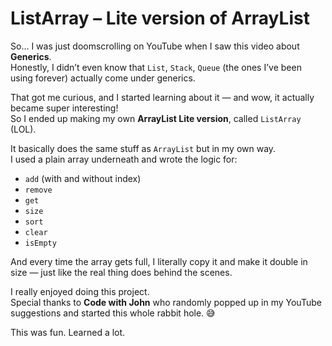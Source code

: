 # ListArray – Lite version of ArrayList

So... I was just doomscrolling on YouTube when I saw this video about **Generics**.  
Honestly, I didn’t even know that `List`, `Stack`, `Queue` (the ones I’ve been using forever) actually come under generics.  

That got me curious, and I started learning about it — and wow, it actually became super interesting!  
So I ended up making my own **ArrayList Lite version**, called `ListArray` (LOL).

It basically does the same stuff as `ArrayList` but in my own way.  
I used a plain array underneath and wrote the logic for:

- `add` (with and without index)
- `remove`
- `get`
- `size`
- `sort`
- `clear`
- `isEmpty`

And every time the array gets full, I literally copy it and make it double in size — just like the real thing does behind the scenes.

I really enjoyed doing this project.  
Special thanks to **Code with John** who randomly popped up in my YouTube suggestions and started this whole rabbit hole. 😅  

This was fun. Learned a lot.  
